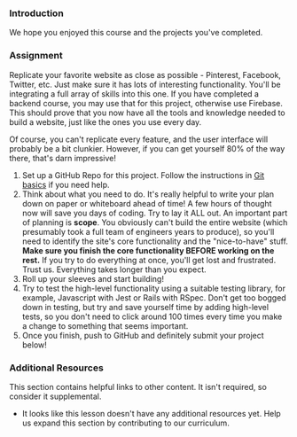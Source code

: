 ### Introduction

We hope you enjoyed this course and the projects you've completed.

### Assignment

<div class="lesson-content__panel" markdown="1">
Replicate your favorite website as close as possible - Pinterest, Facebook, Twitter, etc. Just make sure it has lots of interesting functionality. You'll be integrating a full array of skills into this one. If you have completed a backend course, you may use that for this project, otherwise use Firebase. This should prove that you now have all the tools and knowledge needed to build a website, just like the ones you use every day.

Of course, you can't replicate every feature, and the user interface will probably be a bit clunkier. However, if you can get yourself 80% of the way there, that's darn impressive!

1. Set up a GitHub Repo for this project. Follow the instructions in [Git basics](https://www.theodinproject.com/paths/foundations/courses/foundations/lessons/git-basics) if you need help.
2. Think about what you need to do. It's really helpful to write your plan down on paper or whiteboard ahead of time! A few hours of thought now will save you days of coding. Try to lay it ALL out. An important part of planning is **scope**. You obviously can't build the entire website (which presumably took a full team of engineers years to produce), so you'll need to identify the site's core functionality and the "nice-to-have" stuff. **Make sure you finish the core functionality BEFORE working on the rest.** If you try to do everything at once, you'll get lost and frustrated. Trust us. Everything takes longer than you expect.
3. Roll up your sleeves and start building!
4. Try to test the high-level functionality using a suitable testing library, for example, Javascript with Jest or Rails with RSpec. Don't get too bogged down in testing, but try and save yourself time by adding high-level tests, so you don't need to click around 100 times every time you make a change to something that seems important.
5. Once you finish, push to GitHub and definitely submit your project below!
</div>

### Additional Resources

This section contains helpful links to other content. It isn't required, so consider it supplemental.

-   It looks like this lesson doesn't have any additional resources yet. Help us expand this section by contributing to our curriculum.
